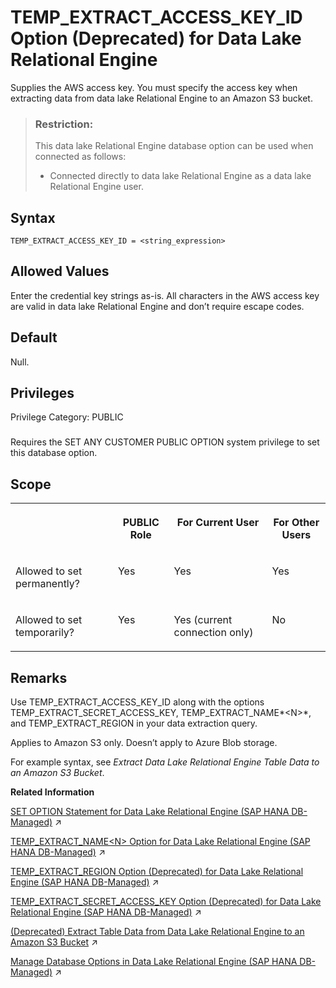 <!-- loio924c9f84b1d54194819442a1b03228b1 -->

# TEMP\_EXTRACT\_ACCESS\_KEY\_ID Option \(Deprecated\) for Data Lake Relational Engine

Supplies the AWS access key. You must specify the access key when extracting data from data lake Relational Engine to an Amazon S3 bucket.



> ### Restriction:  
> This data lake Relational Engine database option can be used when connected as follows:
> 
> -   Connected directly to data lake Relational Engine as a data lake Relational Engine user.



<a name="loio924c9f84b1d54194819442a1b03228b1__temp_extract_access_key_syntax1"/>

## Syntax

```
TEMP_EXTRACT_ACCESS_KEY_ID = <string_expression>
```



<a name="loio924c9f84b1d54194819442a1b03228b1__temp_extract_access_key_values1"/>

## Allowed Values

Enter the credential key strings as-is. All characters in the AWS access key are valid in data lake Relational Engine and don’t require escape codes.



<a name="loio924c9f84b1d54194819442a1b03228b1__temp_extract_access_key_default1"/>

## Default

Null.



<a name="loio924c9f84b1d54194819442a1b03228b1__temp_extract_access_key_priv1"/>

## Privileges

Privilege Category: PUBLIC



### 

Requires the SET ANY CUSTOMER PUBLIC OPTION system privilege to set this database option.



<a name="loio924c9f84b1d54194819442a1b03228b1__temp_extract_access_key_scope1"/>

## Scope


<table>
<tr>
<th valign="top">

 



</th>
<th valign="top">

PUBLIC Role



</th>
<th valign="top">

For Current User



</th>
<th valign="top">

For Other Users



</th>
</tr>
<tr>
<td valign="top">

Allowed to set permanently?



</td>
<td valign="top">

Yes



</td>
<td valign="top">

Yes



</td>
<td valign="top">

Yes



</td>
</tr>
<tr>
<td valign="top">

Allowed to set temporarily?



</td>
<td valign="top">

Yes



</td>
<td valign="top">

Yes \(current connection only\)



</td>
<td valign="top">

No



</td>
</tr>
</table>



<a name="loio924c9f84b1d54194819442a1b03228b1__temp_extract_access_key_remarks1"/>

## Remarks

Use TEMP\_EXTRACT\_ACCESS\_KEY\_ID along with the options TEMP\_EXTRACT\_SECRET\_ACCESS\_KEY, TEMP\_EXTRACT\_NAME*<N\>*, and TEMP\_EXTRACT\_REGION in your data extraction query.

Applies to Amazon S3 only. Doesn’t apply to Azure Blob storage.

For example syntax, see *Extract Data Lake Relational Engine Table Data to an Amazon S3 Bucket*.

**Related Information**  


[SET OPTION Statement for Data Lake Relational Engine (SAP HANA DB-Managed)](https://help.sap.com/viewer/a898e08b84f21015969fa437e89860c8/2023_1_QRC/en-US/84a37a4b73ff4ba1ae53aad6b4c94803.html "Changes options that affect the behavior of the database and its compatibility with Transact-SQL. Setting the value of an option can change the behavior for all users or an individual user, in either a temporary or permanent scope.") :arrow_upper_right:

[TEMP_EXTRACT_NAME&lt;N&gt; Option for Data Lake Relational Engine (SAP HANA DB-Managed)](https://help.sap.com/viewer/a898e08b84f21015969fa437e89860c8/2023_1_QRC/en-US/1f0b3e1f87c948fd881490465f5eea24.html "") :arrow_upper_right:

[TEMP_EXTRACT_REGION Option (Deprecated) for Data Lake Relational Engine (SAP HANA DB-Managed)](https://help.sap.com/viewer/a898e08b84f21015969fa437e89860c8/2023_1_QRC/en-US/38858a2d4f3844f1a55421078ad2f90d.html "Specifies the AWS region where your Amazon S3 bucket resides. You must specify the region when extracting data from the Amazon S3 bucket.") :arrow_upper_right:

[TEMP_EXTRACT_SECRET_ACCESS_KEY Option (Deprecated) for Data Lake Relational Engine (SAP HANA DB-Managed)](https://help.sap.com/viewer/a898e08b84f21015969fa437e89860c8/2023_1_QRC/en-US/64f7adf55c7343a7bd2203ee50a46f96.html "Supplies the AWS secret access key. You must specify the secret access key when extracting data from data lake Relational Engine to an Amazon S3 bucket.") :arrow_upper_right:

[(Deprecated) Extract Table Data from Data Lake Relational Engine to an Amazon S3 Bucket](https://help.sap.com/viewer/a8942f1c84f2101594aad09c82c80aea/2023_1_QRC/en-US/5389c53044504f4b9c5865c8f9366ebe.html "Use data lake Relational Engine TEMP_EXTRACT database options in your extraction query to extract data lake Relational Engine data to one or more objects in an Amazon S3 bucket.") :arrow_upper_right:

[Manage Database Options in Data Lake Relational Engine (SAP HANA DB-Managed)](https://help.sap.com/viewer/9220e7fec0fe4503b5c5a6e21d584e63/2023_1_QRC/en-US/964f12eb2961478b8205f5bfd8ee2ec6.html "Data lake Relational Engine database options are configurable settings that change the way the data lake Relational Engine database behaves or performs.") :arrow_upper_right:

